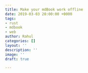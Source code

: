 ```yaml
---
title: Make your mdBook work offline
date: 2019-03-03 20:00:00 +0000
tags:
- rust
- mdbook
- web
author: Rahul
categories: []
layout: ''
description: ''
image: ''
draft: true

---
```

